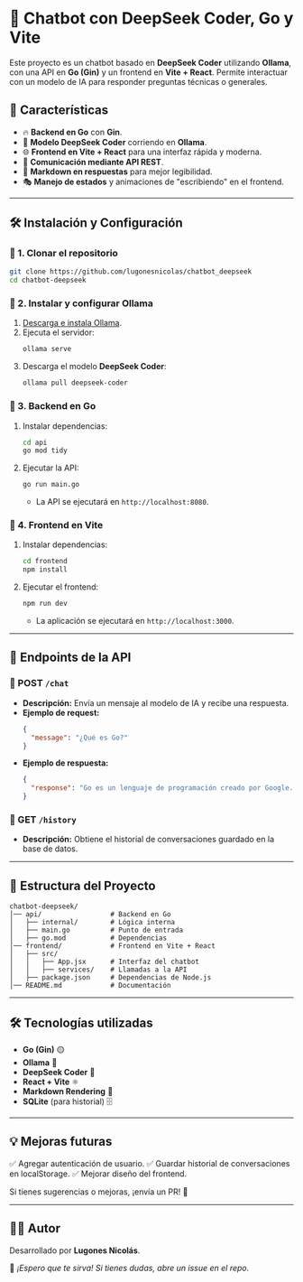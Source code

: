 # 🚀 Chatbot con DeepSeek Coder, Go y Vite

Este proyecto es un chatbot basado en **DeepSeek Coder** utilizando **Ollama**, con una API en **Go (Gin)** y un frontend en **Vite + React**. Permite interactuar con un modelo de IA para responder preguntas técnicas o generales.

## 📌 Características
- 🔥 **Backend en Go** con **Gin**.
- 🤖 **Modelo DeepSeek Coder** corriendo en **Ollama**.
- 🌐 **Frontend en Vite + React** para una interfaz rápida y moderna.
- 📡 **Comunicación mediante API REST**.
- 🎨 **Markdown en respuestas** para mejor legibilidad.
- 🎭 **Manejo de estados** y animaciones de "escribiendo" en el frontend.

---

## 🛠️ Instalación y Configuración

### 🔹 1. Clonar el repositorio
```sh
git clone https://github.com/lugonesnicolas/chatbot_deepseek
cd chatbot-deepseek
```

### 🔹 2. Instalar y configurar **Ollama**
1. [Descarga e instala Ollama](https://ollama.com/download).
2. Ejecuta el servidor:
   ```sh
   ollama serve
   ```
3. Descarga el modelo **DeepSeek Coder**:
   ```sh
   ollama pull deepseek-coder
   ```

### 🔹 3. Backend en Go
1. Instalar dependencias:
   ```sh
   cd api
   go mod tidy
   ```
2. Ejecutar la API:
   ```sh
   go run main.go
   ```
   - La API se ejecutará en `http://localhost:8080`.

### 🔹 4. Frontend en Vite
1. Instalar dependencias:
   ```sh
   cd frontend
   npm install
   ```
2. Ejecutar el frontend:
   ```sh
   npm run dev
   ```
   - La aplicación se ejecutará en `http://localhost:3000`.

---

## 🔗 **Endpoints de la API**
### 📌 POST `/chat`
- **Descripción:** Envía un mensaje al modelo de IA y recibe una respuesta.
- **Ejemplo de request:**
  ```json
  {
    "message": "¿Qué es Go?"
  }
  ```
- **Ejemplo de respuesta:**
  ```json
  {
    "response": "Go es un lenguaje de programación creado por Google."
  }
  ```

### 📌 GET `/history`
- **Descripción:** Obtiene el historial de conversaciones guardado en la base de datos.

---

## 📌 Estructura del Proyecto
```
chatbot-deepseek/
│── api/                 # Backend en Go
│   ├── internal/        # Lógica interna
│   ├── main.go          # Punto de entrada
│   ├── go.mod           # Dependencias
│── frontend/            # Frontend en Vite + React
│   ├── src/
│   │   ├── App.jsx      # Interfaz del chatbot
│   │   ├── services/    # Llamadas a la API
│   ├── package.json     # Dependencias de Node.js
│── README.md            # Documentación
```

---

## 🛠️ **Tecnologías utilizadas**
- **Go (Gin)** 🟡
- **Ollama** 🤖
- **DeepSeek Coder** 🧠
- **React + Vite** ⚛️
- **Markdown Rendering** 📝
- **SQLite** (para historial) 🗄️

---

## 💡 Mejoras futuras
✅ Agregar autenticación de usuario.
✅ Guardar historial de conversaciones en localStorage.
✅ Mejorar diseño del frontend.

Si tienes sugerencias o mejoras, ¡envía un PR! 🚀

---

## 👨‍💻 **Autor**
Desarrollado por **Lugones Nicolás**.

📌 _¡Espero que te sirva! Si tienes dudas, abre un issue en el repo._

